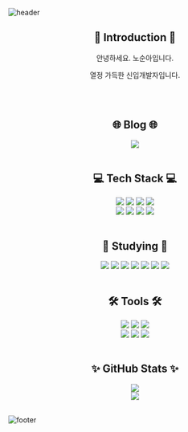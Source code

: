 ![header](https://capsule-render.vercel.app/api?&section=header&type=slice&color=timeAuto&height=300&text=Hi👋&fontSize=40&animation=fadeIn&&fontAlign=70&fontAlignY=20)

<div align=center>
  
  <h2>🙌 Introduction 🙌</h2>
    <p>안녕하세요. 노순아입니다.</p>
    <p>열정 가득한 신입개발자입니다.</p>
    <br/><br/>
  
  <h2>🌐 Blog 🌐</h2>
    <a href = "https://blog.naver.com/tns3968" target="_blank"><img src="https://img.shields.io/badge/Naver Blog-03C75A?style=for-the-badge&logo=Naver&logoColor=FFFFFF"></a>
    <br/><br/>
 
  <h2>💻 Tech Stack 💻</h2>
  <!-- 프로젝트 사용 -->
    <img src="https://img.shields.io/badge/HTML5-E34F26?style=for-the-badge&logo=HTML5&logoColor=FFFFFF">
    <img src="https://img.shields.io/badge/CSS3-1572B6?style=for-the-badge&logo=CSS3&logoColor=FFFFFF">
    <img src="https://img.shields.io/badge/JavaScript-F7DF1E?style=for-the-badge&logo=JavaScript&logoColor=FFFFFF">
    <img src="https://img.shields.io/badge/React-61DAFB?style=for-the-badge&logo=React&logoColor=FFFFFF">
    <br/>
    <img src="https://img.shields.io/badge/MySQL-4479A1?style=for-the-badge&logo=MySQL&logoColor=FFFFFF">
    <img src="https://img.shields.io/badge/Node.js-339933?style=for-the-badge&logo=Node.js&logoColor=FFFFFF">
    <img src="https://img.shields.io/badge/Python-3776AB?style=for-the-badge&logo=Python&logoColor=FFFFFF">
    <img src="https://img.shields.io/badge/Flask-000000?style=for-the-badge&logo=Flask&logoColor=FFFFFF">
    <br/><br/>
  
  <h2>📝 Studying 📝</h2>
    <!-- 예시코드 -->
    <img src="https://img.shields.io/badge/jQuery-0769AD?style=for-the-badge&logo=jQuery&logoColor=FFFFFF">
    <img src="https://img.shields.io/badge/SQLite-003B57?style=for-the-badge&logo=SQLite&logoColor=FFFFFF">
    <!-- 딥러닝&머신러닝& -->
    <img src="https://img.shields.io/badge/NumPy-013243?style=for-the-badge&logo=NumPy&logoColor=FFFFFF">
    <img src="https://img.shields.io/badge/OpenCV-5C3EE8?style=for-the-badge&logo=OpenCV&logoColor=FFFFFF">
    <img src="https://img.shields.io/badge/scikit_learn-F7931E?style=for-the-badge&logo=scikit-learn&logoColor=FFFFFF">
    <img src="https://img.shields.io/badge/TensorFlow-FF6F00?style=for-the-badge&logo=TensorFlow&logoColor=FFFFFF">
    <img src="https://img.shields.io/badge/Keras-D00000?style=for-the-badge&logo=TensorFlow&logoColor=FFFFFF">
    <br/><br/>
 
  <h2>🛠️ Tools 🛠️</h2>
    <img src="https://img.shields.io/badge/Visual Studio Code-007ACC?style=for-the-badge&logo=Visual Studio Code&logoColor=FFFFFF">
    <img src="https://img.shields.io/badge/PyCharm-000000?style=for-the-badge&logo=PyCharm&logoColor=FFFFFF">
    <img src="https://img.shields.io/badge/Jupyter-F37626?style=for-the-badge&logo=Jupyter&logoColor=FFFFFF">
    <br/>
    <img src="https://img.shields.io/badge/GitHub-181717?style=for-the-badge&logo=GitHub&logoColor=FFFFFF">
    <img src="https://img.shields.io/badge/Slack-4A154B?style=for-the-badge&logo=Slack&logoColor=FFFFFF">
    <img src="https://img.shields.io/badge/Figma-F24E1E?style=for-the-badge&logo=Figma&logoColor=FFFFFF">
    <br/><br/>
  
  <h2>✨ GitHub Stats ✨</h2>
    <img src="https://github-readme-stats.vercel.app/api?username=SoonAh-Noh&show_icons=true">
    <br/>
    <img src="https://github-readme-stats.vercel.app/api/top-langs/?username=SoonAh-Noh&layout=compact">
    <br/><br/>

 </div>

![footer](https://capsule-render.vercel.app/api?section=footer&type=slice&color=timeAuto&height=300)

  


